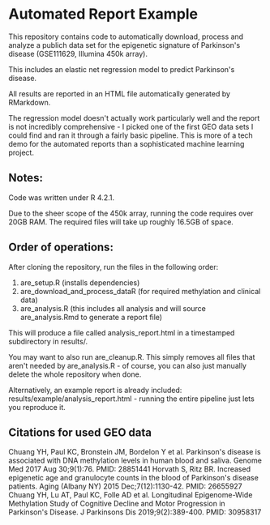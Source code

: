 # Automated Report Example

This repository contains code to automatically download, process and analyze a publich data set for the epigenetic signature of Parkinson's disease (GSE111629, Illumina 450k array).

This includes an elastic net regression model to predict Parkinson's disease.

All results are reported in an HTML file automatically generated by RMarkdown.

The regression model doesn't actually work particularly well and the report is not incredibly comprehensive - I picked one of the first GEO data sets I could find and ran it through a fairly basic pipeline.
This is more of a tech demo for the automated reports than a sophisticated machine learning project.

## Notes:
Code was written under R 4.2.1.

Due to the sheer scope of the 450k array, running the code requires over 20GB RAM. The required files will take up roughly 16.5GB of space.

## Order of operations:
After cloning the repository, run the files in the following order:

1. are_setup.R (installs dependencies)
2. are_download_and_process_dataR (for required methylation and clinical data)
3. are_analysis.R (this includes all analysis and will source are_analysis.Rmd to generate a report file)

This will produce a file called analysis_report.html in a timestamped subdirectory in results/.

You may want to also run are_cleanup.R.
This simply removes all files that aren't needed by are_analysis.R - of course, you can also just manually delete the whole repository when done.

Alternatively, an example report is already included: results/example/analysis_report.html - running the entire pipeline just lets you reproduce it.

## Citations for used GEO data
Chuang YH, Paul KC, Bronstein JM, Bordelon Y et al. Parkinson's disease is associated with DNA methylation levels in human blood and saliva. Genome Med 2017 Aug 30;9(1):76. PMID: 28851441
Horvath S, Ritz BR. Increased epigenetic age and granulocyte counts in the blood of Parkinson's disease patients. Aging (Albany NY) 2015 Dec;7(12):1130-42. PMID: 26655927
Chuang YH, Lu AT, Paul KC, Folle AD et al. Longitudinal Epigenome-Wide Methylation Study of Cognitive Decline and Motor Progression in Parkinson's Disease. J Parkinsons Dis 2019;9(2):389-400. PMID: 30958317
